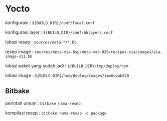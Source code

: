 # Yocto

konfigurasi : `${BUILD_DIR}/conf/local.conf`

konfigurasi layer : `${BUILD_DIR}/conf/bblayers.conf`

lokasi resep : `sources/meta-*/*.bb`

resep image : `sources/meta-via-bsp/meta-vab-820/recipes-via/images/via-image-x11.bb`

lokasi paket yang sudah jadi : `${BUILD_DIR}/tmp/deploy/rpm`

lokasi image : `${BUILD_DIR}/tmp/deploy/images/imx6qvab820`

## Bitbake

perintah umum : `bitbake nama-resep`

kompilasi resep : `bitbake nama-resep -c package`